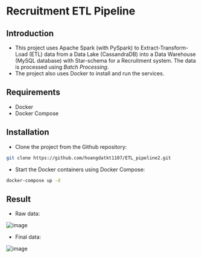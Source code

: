 # Recruitment ETL Pipeline

## Introduction
- This project uses Apache Spark (with PySpark) to Extract-Transform-Load (ETL) data from a Data Lake (CassandraDB) into a Data Warehouse (MySQL database) with Star-schema for a Recruitment system. The data is processed using *Batch Processing*.
- The project also uses Docker to install and run the services.

## Requirements
- Docker
- Docker Compose

## Installation
- Clone the project from the Github repository:
```bash
git clone https://github.com/hoangdatkt1107/ETL_pipeline2.git
```
- Start the Docker containers using Docker Compose:
```bash
docker-compose up -d
```
## Result
- Raw data:

![image](https://user-images.githubusercontent.com/57434654/232560334-d2d37059-3b07-4efc-bcc6-2618d0159749.png)

- Final data:

![image](https://user-images.githubusercontent.com/57434654/232559286-8bd17cb4-d05f-4779-9fc7-f1c795bfe8d0.png)
